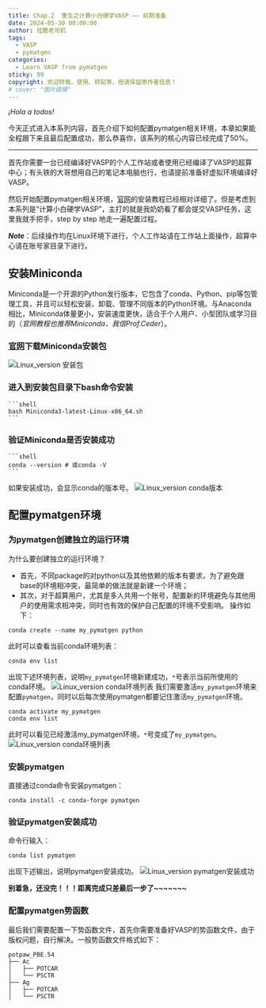 ```yaml
---
title: Chap.2  重生之计算小白硬学VASP —— 前期准备
date: 2024-05-30 00:00:00 
author: 炫酷老司机
tags:
  - VASP
  - pymatgen
categories:
  - Learn VASP from pymatgen
sticky: 99
copyright: 欢迎转载、使用、转贴等，但请保留原作者信息！
# cover: "图片链接"
---
```


*¡Hola a todos!*

今天正式进入本系列内容，首先介绍下如何配置pymatgen相关环境，本章如果能全程跟下来且最后配置成功，那么恭喜你，该系列的核心内容已经完成了50%。

-----------------------------------------

首先你需要一台已经编译好VASP的个人工作站或者使用已经编译了VASP的超算中心；有头铁的大哥想用自己的笔记本电脑也行，也请提前准备好虚拟环境编译好VASP。

然后开始配置pymatgen相关环境，[官网](https://pymatgen.org/installation.html)的安装教程已经相对详细了。但是考虑到本系列是“计算小白硬学VASP”，主打的就是我奶奶看了都会提交VASP任务，这里我就手把手，step by step 地走一遍配置过程。

***Note***：后续操作均在Linux环境下进行，个人工作站请在工作站上面操作，超算中心请在账号家目录下进行。

## 安装Miniconda

Miniconda是一个开源的Python发行版本，它包含了conda、Python、pip等包管理工具，并且可以轻松安装、卸载、管理不同版本的Python环境。与Anaconda相比，Miniconda体量更小，安装速度更快，适合于个人用户、小型团队或学习目的（*官网教程也推荐Miniconda，我信Prof.Ceder*）。

### [官网](https://docs.anaconda.com/free/miniconda/)下载Miniconda安装包

![Linux_version 安装包](/images/1_linux_pkg.png)

### 进入到安装包目录下bash命令安装
	```shell
	bash Miniconda3-latest-Linux-x86_64.sh
	```

### 验证Miniconda是否安装成功
	```shell
	conda --version # 或conda -V
	```
如果安装成功，会显示conda的版本号。
![Linux_version conda版本](/images/2_check_miniconda_installation.png)

## 配置pymatgen环境

### 为pymatgen创建独立的运行环境

为什么要创建独立的运行环境？
- 首先，不同package的对python以及其他依赖的版本有要求，为了避免跟base的环境相冲突，最简单的做法就是新建一个环境；
- 其次，对于超算用户，尤其是多人共用一个账号，配置新的环境避免与其他用户的使用需求相冲突，同时也有效的保护自己配置的环境不受影响。
操作如下：
```shell
conda create --name my_pymatgen python
```
此时可以查看当前conda环境列表：
```shell
conda env list
```
出现下述环境列表，说明`my_pymatgen`环境新建成功，`*`号表示当前所使用的conda环境。
![Linux_version conda环境列表](/images/3_conda_env_list.png)
我们需要激活`my_pymatgen`环境来配置`pymatgen`，同时以后每次使用pymatgen都要记住激活`my_pymatgen`环境。
```shell
conda activate my_pymatgen
conda env list
```
此时可以看见已经激活my_pymatgen环境，`*`号变成了`my_pymatgen`。
![Linux_version conda环境列表](/images/4_activate_my_pymatgen.png)

### 安装pymatgen

直接通过conda命令安装pymatgen：
```shell
conda install -c conda-forge pymatgen
```

### 验证pymatgen安装成功

命令行输入：
```shell
conda list pymatgen
```
出现下述输出，说明pymatgen安装成功。
![Linux_version pymatgen安装成功](/images/5_check_pymatgen_installation.png)

**别着急，还没完！！！距离完成只差最后一步了~~~~~~~**

### 配置pymatgen势函数

最后我们需要配置一下势函数文件，首先你需要准备好VASP的势函数文件，由于版权问题，自行解决。一般势函数文件格式如下：

```shell
potpaw_PBE.54
├── Ac
│   ├── POTCAR
│   └── PSCTR
├── Ag
│   ├── POTCAR
│   └── PSCTR
```


